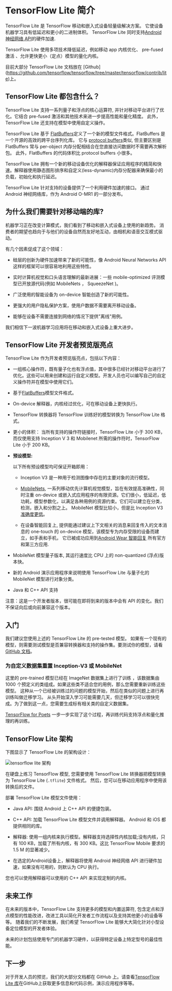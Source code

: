 # TensorFlow Lite 简介

TensorFlow Lite 是 TensorFlow 移动和嵌入式设备轻量级解决方案。 它使设备机器学习具有低延迟和更小的二进制体积。
TensorFlow Lite 同时支持[Android 神经网络
API](https://developer.android.com/ndk/guides/neuralnetworks/index.html)的硬件加速.

TensorFlow Lite 使用多项技术降低延迟，例如移动 app 内核优化、 pre-fused 激活 、允许更快更小（定点）模型的量化内核。

目前大部分 TensorFlow Lite 文档放在 [Github] (https://github.com/tensorflow/tensorflow/tree/master/tensorflow/contrib/lite)上。

## TensorFlow Lite 都包含什么？

TensorFlow Lite 支持一系列量子和浮点的核心运算符, 并针对移动平台进行了优化。它结合 pre-fused
激活和其他技术来进一步提高性能和量化精度。 此外，TensorFlow Lite 还支持在模型中使用自定义操作。

TensorFlow Lite 基于
[FlatBuffers](https://google.github.io/flatbuffers/)定义了一个新的模型文件格式。FlatBuffers 是一个开源的高效的跨平台序列化库。 它与
[protocol buffers](https://developers.google.com/protocol-buffers/?hl=en)类似, 但主要区别是 FlatBuffers 常与 per-object 内存分配相结合在您直接访问数据时不需要再次解析包。 此外，FlatBuffers 的代码体积比 protocol buffers 小很多。

TensorFlow Lite 拥有一个新的移动设备优化的解释器保证应用程序的精简和快速。解释器使用静态图形排序和自定义(less-dynamic)内存分配器来确保最小的负载，初始化和执行延迟。

TensorFlow Lite 针对支持的设备提供了一个利用硬件加速的接口。 通过 Android 神经网络库，作为 Android O-MR1 的一部分发布。

## 为什么我们需要针对移动端的库?

机器学习正在改变计算模式，我们看到了移动和嵌入式设备上使用的新趋势。 消费者的期望也趋向于与他们的设备自然而友好地互动，由相机和语音交互模式驱动。

有几个因素促成了这个领域：

- 硅层的创新为硬件加速带来了新的可能性，像 Android Neural Networks API 这样的框架可以很容易地利用这些特性。

- 实时计算机视觉和口头语言理解的最新进展：一些 mobile-optimized 评测模型已开放源代码(例如 MobileNets ， SqueezeNet )。

- 广泛使用的智能设备为 on-device 智能创造了新的可能性。

- 更强大的用户隐私保护方案，使用户数据不需要离开移动设备。

- 能够在设备不需要连接到网络的情况下提供"离线"用例。

我们相信下一波机器学习应用将在移动和嵌入式设备上重大进步。

## TensorFlow Lite 开发者预览版亮点

TensorFlow Lite 作为开发者预览版亮点，包括以下内容：

- 一组核心操作符，既有量子化也有浮点值，其中很多已经针对移动平台进行了优化。这些可以用来创建和运行自定义模型。开发人员也可以编写自己的自定义操作符并在模型中使用它们。

- 基于[FlatBuffers](https://google.github.io/flatbuffers/)模型文件格式。

- On-device 解释器，内核经过优化，可在移动设备上更快执行。

- TensorFlow 转换器将 TensorFlow 训练好的模型转换为 TensorFlow Lite 格式。

- 更小的体积： 当所有支持的操作符链接时，TensorFlow Lite 小于 300 KB，而仅使用支持 Inception V 3 和 Mobilenet 所需的操作符时，TensorFlow Lite 小于 200 KB。

- **预设模型:**

    以下所有预设模型均可保证开箱即用：

    - Inception V3 是一种用于检测图像中存在的主要对象的流行模型。

    - [MobileNets](https://github.com/tensorflow/models/blob/master/research/slim/nets/mobilenet_v1.md),
      一系列移动优先计算机视觉模型，旨在有效提高准确性，同时注重 on-device 或嵌入式应用程序的有限资源。它们很小，低延迟，低功耗，模型参数化，以满足各种用例的资源约束。它们可以建立在分类，检测，嵌入和分割之上。 MobileNet 模型比较小，但是比 Inception V3 [准确度更低](https://research.googleblog.com/2017/06/mobilenets-open-source-models-for.html)。

    - 在设备智能回复上, 提供能通过建议上下文相关的消息来回复传入的文本消息的 one-touch 的 on-device 模型，该模型专为内存受限的设备而建立，如手表和手机，
      它已被成功应用到[Android Wear 智能回复](https://research.googleblog.com/2017/02/on-device-machine-intelligence.html)
      所有官方和第三方应用.

- MobileNet 模型量子版本, 其运行速度比 CPU 上的 non-quantized (浮点)版本快。

- 新的 Android 演示应用程序来说明使用 TensorFlow Lite 与量子化的 MobileNet 模型进行对象分类。

- Java 和 C++ API 支持

注意：这是一个开发者版本，很可能在即将到来的版本中会有 API 的变化。我们不保证向后或向前兼容这个版本。

## 入门

我们建议您使用上述的 TensorFlow Lite 的 pre-tested 模型。 如果有一个现有的模型，则需要测试模型是否兼容转换器和支持的操作集。要测试你的模型，请看[GitHub 文档](https://github.com/tensorflow/tensorflow/tree/master/tensorflow/contrib/lite)。

### 为自定义数据集重置 Inception-V3 或 MobileNet

这里的 pre-trained 模型已经在 ImageNet 数据集上进行了训练 ，该数据集由 1000 个预定义的类组成。如果这些类不适合您的用例，那么您需要重新训练这些模型。 这种从一个已经被训练过的问题的模型开始，然后在类似的问题上进行再训练叫做迁移学习。 从头开始深入学习可能需要几天，但迁移学习可以很快完成。为了做到这一点，您需要生成标有相关类的自定义数据集。 

[TensorFlow for Poets](https://codelabs.developers.google.com/codelabs/tensorflow-for-poets/)
一步一步实现了这个过程，再训练代码支持浮点和量化推理的再训练。

## TensorFlow Lite 架构

下图显示了 TensorFlow Lite 的架构设计：

![tensorflow lite 架构](https://www.tensorflow.org/images/tflite-architecture.jpg)

在硬盘上练习 TensorFlow 模型, 您需要使用 TensorFlow Lite 转换器把模型转换为 TensorFlow Lite (`.tflite`) 文件格式。 然后，您可以在移动应用程序中使用该转换后的文件。

部署 TensorFlow Lite 模型文件使用：

- Java API: 围绕 Android 上 C++ API 的便捷包装。

- C++ API: 加载 TensorFlow Lite 模型文件并调用解释器。 Android 和 iOS 都提供相同的库。

- 解释器: 使用一组内核来执行模型。解释器支持选择性内核加载;没有内核，只有 100 KB，加载了所有内核，有 300 KB。这比 TensorFlow Mobile 要求的 1.5 M 的显著减少。

- 在选定的Android设备上，解释器将使用 Android 神经网络 API 进行硬件加速，如果没有可用的，则默认为 CPU 执行。

您也可以使用解释器可以使用的 C++ API 来实现定制的内核。

## 未来工作

在未来的版本中，TensorFlow Lite 支持更多的模型和内置运算符, 包含定点和浮点模型的性能改进，改进工具以简化开发者工作流程以及支持其他更小的设备等等。 随着我们的不断发展，我们希望 TensorFlow Lite 能够大大简化针对小型设备定位模型的开发者体验。

未来的计划包括使用专门的机器学习硬件，以获得特定设备上特定型号的最佳性能。

## 下一步

对于开发人员的预览，我们的大部分文档都在 GitHub 上。请查看[TensorFlow Lite
库](https://github.com/tensorflow/tensorflow/tree/master/tensorflow/contrib/lite)在GitHub上获取更多信息和代码示例，演示应用程序等等。


